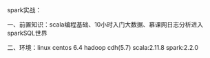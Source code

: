 spark实战：

一、前置知识：scala编程基础、10小时入门大数据、慕课网日志分析进入sparkSQL世界



二、环境：linux centos 6.4  hadoop cdh(5.7)  scala:2.11.8 spark:2.2.0







​		

